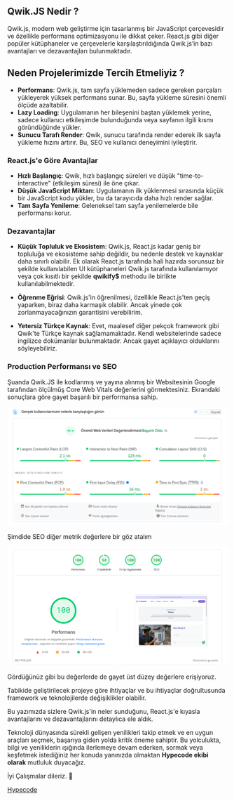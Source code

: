 ## Qwik.JS Nedir ?

Qwik.js, modern web geliştirme için tasarlanmış bir JavaScript çerçevesidir ve özellikle performans optimizasyonu ile dikkat çeker. React.js gibi diğer popüler kütüphaneler ve çerçevelerle karşılaştırıldığında Qwik.js’in bazı avantajları ve dezavantajları bulunmaktadır.

## Neden Projelerimizde Tercih Etmeliyiz ? 
- **Performans**: Qwik.js, tam sayfa yüklemeden sadece gereken parçaları yükleyerek yüksek performans sunar. Bu, sayfa yükleme süresini önemli ölçüde azaltabilir.
- **Lazy Loading**: Uygulamanın her bileşenini baştan yüklemek yerine, sadece kullanıcı etkileşimde bulunduğunda veya sayfanın ilgili kısmı göründüğünde yükler.
- **Sunucu Tarafı Render**: Qwik, sunucu tarafında render ederek ilk sayfa yükleme hızını artırır. Bu, SEO ve kullanıcı deneyimini iyileştirir.

### React.js'e Göre Avantajlar 
- **Hızlı Başlangıç**: Qwik, hızlı başlangıç süreleri ve düşük "time-to-interactive" (etkileşim süresi) ile öne çıkar.
- **Düşük JavaScript Miktarı**: Uygulamanın ilk yüklenmesi sırasında küçük bir JavaScript kodu yükler, bu da tarayıcıda daha hızlı render sağlar.
- **Tam Sayfa Yenileme**: Geleneksel tam sayfa yenilemelerde bile performansı korur.

### Dezavantajlar
- **Küçük Topluluk ve Ekosistem**: Qwik.js, React.js kadar geniş bir topluluğa ve ekosisteme sahip değildir, bu nedenle destek ve kaynaklar daha sınırlı olabilir. Ek olarak React.js tarafında hali hazırda sorunsuz bir şekilde kullanılabilen UI kütüphaneleri Qwik.js tarafında kullanılamıyor veya çok kısıtlı bir şekilde **qwikify$** methodu ile birlikte kullanılabilmektedir.

- **Öğrenme Eğrisi**: Qwik.js'in öğrenilmesi, özellikle React.js’ten geçiş yaparken, biraz daha karmaşık olabilir. Ancak yinede çok zorlanmayacağınızın garantisini verebilirim.

- **Yetersiz Türkçe Kaynak**: Evet, maalesef diğer pekçok framework gibi Qwik'te Türkçe kaynak sağlamamaktadır. Kendi websitelerinde sadece ingilizce dokümanlar bulunmaktadır. Ancak gayet açıklayıcı olduklarını söyleyebiliriz.


### Production Performansı ve SEO

Şuanda Qwik.JS ile kodlanmış ve yayına alınmış bir Websitesinin Google tarafından ölçülmüş Core Web Vitals değerlerini görmektesiniz. Ekrandaki sonuçlara göre gayet başarılı bir performansa sahip.

![Core Web Vitals - Hypecode](https://raw.githubusercontent.com/hypecode-tech/blogs/main/qwikjs-nedir/core-web-vitals.png)


Şimdide SEO diğer metrik değerlere bir göz atalım

![Core Web Vitals - Hypecode](https://raw.githubusercontent.com/hypecode-tech/blogs/main/qwikjs-nedir/pagespeed-score.png)

Gördüğünüz gibi bu değerlerde de gayet üst düzey değerlere erişiyoruz.

Tabikide geliştirilecek projeye göre ihtiyaçlar ve bu ihtiyaçlar doğrultusunda framework ve teknolojilerde değişiklikler olabilir.

Bu yazımızda sizlere Qwik.js'in neler sunduğunu, React.js'e kıyasla avantajlarını ve dezavantajlarını detaylıca ele aldık.

Teknoloji dünyasında sürekli gelişen yenilikleri takip etmek ve en uygun araçları seçmek, başarıya giden yolda kritik öneme sahiptir. Bu yolculukta, bilgi ve yeniliklerin ışığında ilerlemeye devam ederken, sormak veya keşfetmek istediğiniz her konuda yanınızda olmaktan **Hypecode ekibi olarak** mutluluk duyacağız.

İyi Çalışmalar dileriz. 🌟

[Hypecode](https://hypecode.tech)
